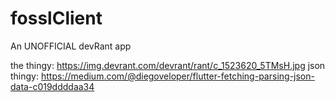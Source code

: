 # fosslClient
An UNOFFICIAL devRant app

the thingy: https://img.devrant.com/devrant/rant/c_1523620_5TMsH.jpg
json thingy: https://medium.com/@diegoveloper/flutter-fetching-parsing-json-data-c019ddddaa34